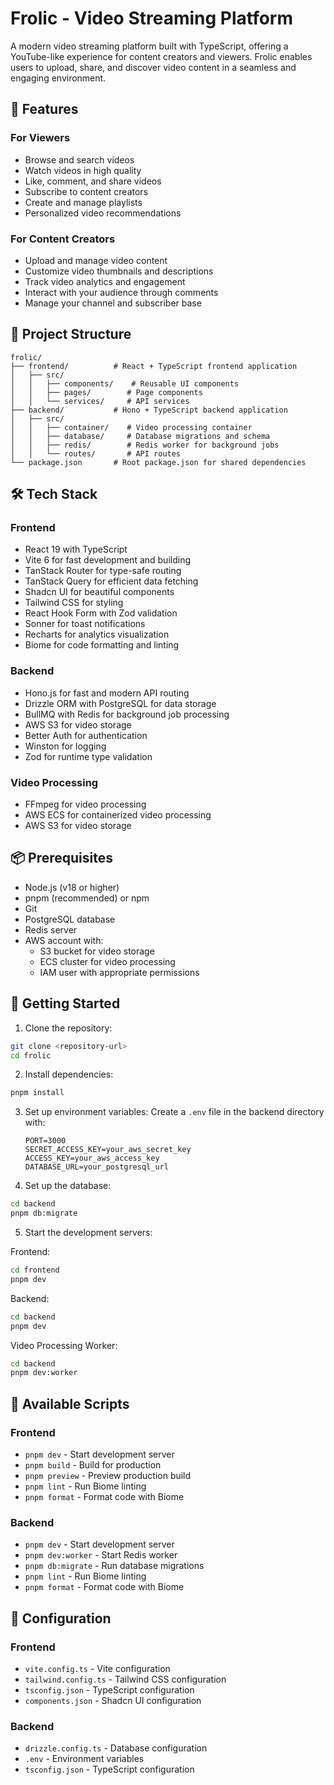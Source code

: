 # Frolic - Video Streaming Platform

A modern video streaming platform built with TypeScript, offering a YouTube-like experience for content creators and viewers. Frolic enables users to upload, share, and discover video content in a seamless and engaging environment.

## 🌟 Features

### For Viewers
- Browse and search videos
- Watch videos in high quality
- Like, comment, and share videos
- Subscribe to content creators
- Create and manage playlists
- Personalized video recommendations

### For Content Creators
- Upload and manage video content
- Customize video thumbnails and descriptions
- Track video analytics and engagement
- Interact with your audience through comments
- Manage your channel and subscriber base

## 🚀 Project Structure

```
frolic/
├── frontend/          # React + TypeScript frontend application
│   ├── src/
│   │   ├── components/    # Reusable UI components
│   │   ├── pages/        # Page components
│   │   └── services/     # API services
├── backend/           # Hono + TypeScript backend application
│   ├── src/
│   │   ├── container/    # Video processing container
│   │   ├── database/     # Database migrations and schema
│   │   ├── redis/        # Redis worker for background jobs
│   │   └── routes/       # API routes
└── package.json       # Root package.json for shared dependencies
```

## 🛠️ Tech Stack

### Frontend
- React 19 with TypeScript
- Vite 6 for fast development and building
- TanStack Router for type-safe routing
- TanStack Query for efficient data fetching
- Shadcn UI for beautiful components
- Tailwind CSS for styling
- React Hook Form with Zod validation
- Sonner for toast notifications
- Recharts for analytics visualization
- Biome for code formatting and linting

### Backend
- Hono.js for fast and modern API routing
- Drizzle ORM with PostgreSQL for data storage
- BullMQ with Redis for background job processing
- AWS S3 for video storage
- Better Auth for authentication
- Winston for logging
- Zod for runtime type validation

### Video Processing
- FFmpeg for video processing
- AWS ECS for containerized video processing
- AWS S3 for video storage

## 📦 Prerequisites

- Node.js (v18 or higher)
- pnpm (recommended) or npm
- Git
- PostgreSQL database
- Redis server
- AWS account with:
  - S3 bucket for video storage
  - ECS cluster for video processing
  - IAM user with appropriate permissions

## 🚀 Getting Started

1. Clone the repository:
```bash
git clone <repository-url>
cd frolic
```

2. Install dependencies:
```bash
pnpm install
```

3. Set up environment variables:
   Create a `.env` file in the backend directory with:
   ```
   PORT=3000
   SECRET_ACCESS_KEY=your_aws_secret_key
   ACCESS_KEY=your_aws_access_key
   DATABASE_URL=your_postgresql_url
   ```

4. Set up the database:
```bash
cd backend
pnpm db:migrate
```

5. Start the development servers:

Frontend:
```bash
cd frontend
pnpm dev
```

Backend:
```bash
cd backend
pnpm dev
```

Video Processing Worker:
```bash
cd backend
pnpm dev:worker
```

## 🧪 Available Scripts

### Frontend
- `pnpm dev` - Start development server
- `pnpm build` - Build for production
- `pnpm preview` - Preview production build
- `pnpm lint` - Run Biome linting
- `pnpm format` - Format code with Biome

### Backend
- `pnpm dev` - Start development server
- `pnpm dev:worker` - Start Redis worker
- `pnpm db:migrate` - Run database migrations
- `pnpm lint` - Run Biome linting
- `pnpm format` - Format code with Biome

## 🔧 Configuration

### Frontend
- `vite.config.ts` - Vite configuration
- `tailwind.config.ts` - Tailwind CSS configuration
- `tsconfig.json` - TypeScript configuration
- `components.json` - Shadcn UI configuration

### Backend
- `drizzle.config.ts` - Database configuration
- `.env` - Environment variables
- `tsconfig.json` - TypeScript configuration
